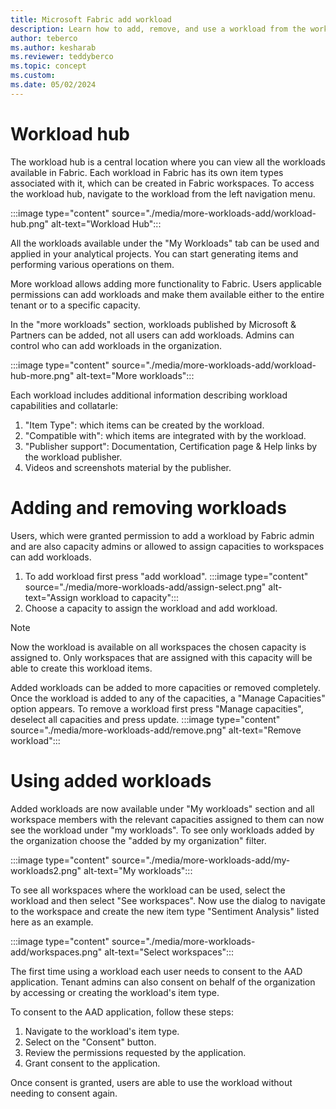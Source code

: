 ```yaml
---
title: Microsoft Fabric add workload
description: Learn how to add, remove, and use a workload from the workload hub.
author: teberco
ms.author: kesharab
ms.reviewer: teddyberco
ms.topic: concept
ms.custom:
ms.date: 05/02/2024
---
```


# Workload hub

The workload hub is a central location where you can view all the workloads available in Fabric. Each workload in Fabric has its own item types associated with it, which can be created in Fabric workspaces. To access the workload hub, navigate to the workload from the left navigation menu.

:::image type="content" source="./media/more-workloads-add/workload-hub.png" alt-text="Workload Hub":::

All the workloads available under the "My Workloads" tab can be used and applied in your analytical projects. You can start generating items and performing various operations on them.

More workload allows adding more functionality to Fabric. Users applicable permissions can add workloads and make them available either to the entire tenant or to a specific capacity. 

In the "more workloads" section, workloads published by Microsoft & Partners can be added, not all users can add workloads. Admins can control who can add workloads in the organization. 

:::image type="content" source="./media/more-workloads-add/workload-hub-more.png" alt-text="More workloads":::

Each workload includes additional information describing workload capabilities and collatarle:
1. "Item Type": which items can be created by the workload.
2. "Compatible with": which items are integrated with by the workload.
3. "Publisher support": Documentation, Certification page & Help links by the workload publisher.
4. Videos and screenshots material by the publisher.

# Adding and removing workloads
Users, which were granted permission to add a workload by Fabric admin and are also capacity admins or allowed to assign capacities to workspaces can add workloads.

1. To add workload first press "add workload".
:::image type="content" source="./media/more-workloads-add/assign-select.png" alt-text="Assign workload to capacity":::
2. Choose a capacity to assign the workload and add workload.

> [!NOTE]
Now the workload is available on all workspaces the chosen capacity is assigned to. Only workspaces that are assigned with this capacity will be able to create this workload items.

Added workloads can be added to more capacities or removed completely. Once the workload is added to any of the capacities, a "Manage Capacities" option appears.
To remove a workload first press "Manage capacities", deselect all capacities and press update.
:::image type="content" source="./media/more-workloads-add/remove.png" alt-text="Remove workload":::

# Using added workloads

Added workloads are now available under "My workloads" section and all workspace members with the relevant capacities assigned to them can now see the workload under "my workloads". 
To see only workloads added by the organization choose the "added by my organization" filter.

:::image type="content" source="./media/more-workloads-add/my-workloads2.png" alt-text="My workloads":::

To see all workspaces where the workload can be used, select the workload and then select "See workspaces". Now use the dialog to navigate to the workspace and create the new item type "Sentiment Analysis" listed here as an example.

:::image type="content" source="./media/more-workloads-add/workspaces.png" alt-text="Select workspaces":::

The first time using a workload each user needs to consent to the AAD application. Tenant admins can also consent on behalf of the organization by accessing or creating the workload's item type.

To consent to the AAD application, follow these steps:
1. Navigate to the workload's item type.
2. Select on the "Consent" button.
3. Review the permissions requested by the application.
4. Grant consent to the application.

Once consent is granted, users are able to use the workload without needing to consent again.

